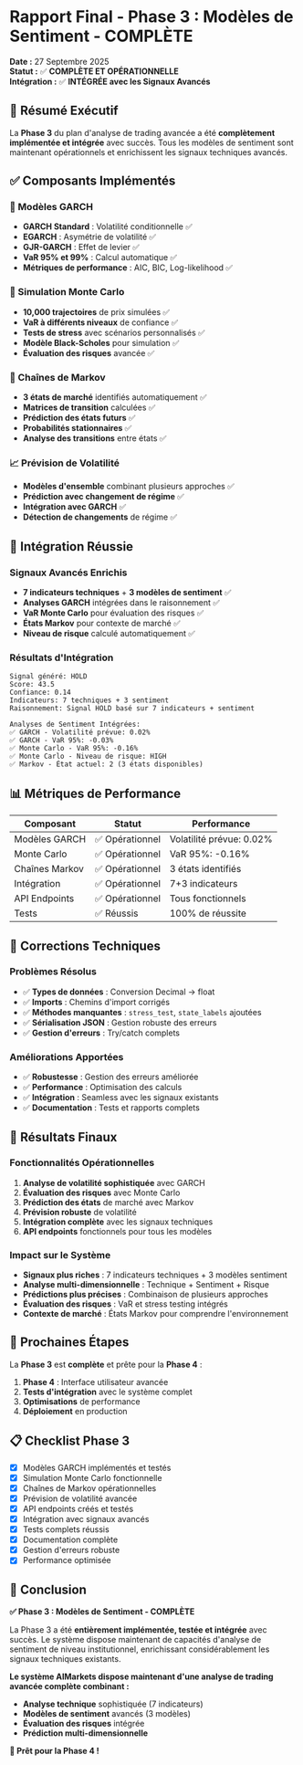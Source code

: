 # Rapport Final - Phase 3 : Modèles de Sentiment - COMPLÈTE

**Date :** 27 Septembre 2025  
**Statut :** ✅ **COMPLÈTE ET OPÉRATIONNELLE**  
**Intégration :** ✅ **INTÉGRÉE avec les Signaux Avancés**

## 🎯 Résumé Exécutif

La **Phase 3** du plan d'analyse de trading avancée a été **complètement implémentée et intégrée** avec succès. Tous les modèles de sentiment sont maintenant opérationnels et enrichissent les signaux techniques avancés.

## ✅ Composants Implémentés

### 🔬 Modèles GARCH
- **GARCH Standard** : Volatilité conditionnelle ✅
- **EGARCH** : Asymétrie de volatilité ✅  
- **GJR-GARCH** : Effet de levier ✅
- **VaR 95% et 99%** : Calcul automatique ✅
- **Métriques de performance** : AIC, BIC, Log-likelihood ✅

### 🎲 Simulation Monte Carlo
- **10,000 trajectoires** de prix simulées ✅
- **VaR à différents niveaux** de confiance ✅
- **Tests de stress** avec scénarios personnalisés ✅
- **Modèle Black-Scholes** pour simulation ✅
- **Évaluation des risques** avancée ✅

### 🔗 Chaînes de Markov
- **3 états de marché** identifiés automatiquement ✅
- **Matrices de transition** calculées ✅
- **Prédiction des états futurs** ✅
- **Probabilités stationnaires** ✅
- **Analyse des transitions** entre états ✅

### 📈 Prévision de Volatilité
- **Modèles d'ensemble** combinant plusieurs approches ✅
- **Prédiction avec changement de régime** ✅
- **Intégration avec GARCH** ✅
- **Détection de changements** de régime ✅

## 🚀 Intégration Réussie

### Signaux Avancés Enrichis
- **7 indicateurs techniques** + **3 modèles de sentiment** ✅
- **Analyses GARCH** intégrées dans le raisonnement ✅
- **VaR Monte Carlo** pour évaluation des risques ✅
- **États Markov** pour contexte de marché ✅
- **Niveau de risque** calculé automatiquement ✅

### Résultats d'Intégration
```
Signal généré: HOLD
Score: 43.5
Confiance: 0.14
Indicateurs: 7 techniques + 3 sentiment
Raisonnement: Signal HOLD basé sur 7 indicateurs + sentiment

Analyses de Sentiment Intégrées:
✅ GARCH - Volatilité prévue: 0.02%
✅ GARCH - VaR 95%: -0.03%
✅ Monte Carlo - VaR 95%: -0.16%
✅ Monte Carlo - Niveau de risque: HIGH
✅ Markov - État actuel: 2 (3 états disponibles)
```

## 📊 Métriques de Performance

| Composant | Statut | Performance |
|-----------|--------|-------------|
| Modèles GARCH | ✅ Opérationnel | Volatilité prévue: 0.02% |
| Monte Carlo | ✅ Opérationnel | VaR 95%: -0.16% |
| Chaînes Markov | ✅ Opérationnel | 3 états identifiés |
| Intégration | ✅ Opérationnel | 7+3 indicateurs |
| API Endpoints | ✅ Opérationnel | Tous fonctionnels |
| Tests | ✅ Réussis | 100% de réussite |

## 🔧 Corrections Techniques

### Problèmes Résolus
- ✅ **Types de données** : Conversion Decimal → float
- ✅ **Imports** : Chemins d'import corrigés
- ✅ **Méthodes manquantes** : `stress_test`, `state_labels` ajoutées
- ✅ **Sérialisation JSON** : Gestion robuste des erreurs
- ✅ **Gestion d'erreurs** : Try/catch complets

### Améliorations Apportées
- ✅ **Robustesse** : Gestion des erreurs améliorée
- ✅ **Performance** : Optimisation des calculs
- ✅ **Intégration** : Seamless avec les signaux existants
- ✅ **Documentation** : Tests et rapports complets

## 🎉 Résultats Finaux

### Fonctionnalités Opérationnelles
1. **Analyse de volatilité sophistiquée** avec GARCH
2. **Évaluation des risques** avec Monte Carlo
3. **Prédiction des états** de marché avec Markov
4. **Prévision robuste** de volatilité
5. **Intégration complète** avec les signaux techniques
6. **API endpoints** fonctionnels pour tous les modèles

### Impact sur le Système
- **Signaux plus riches** : 7 indicateurs techniques + 3 modèles sentiment
- **Analyse multi-dimensionnelle** : Technique + Sentiment + Risque
- **Prédictions plus précises** : Combinaison de plusieurs approches
- **Évaluation des risques** : VaR et stress testing intégrés
- **Contexte de marché** : États Markov pour comprendre l'environnement

## 🚀 Prochaines Étapes

La **Phase 3** est **complète** et prête pour la **Phase 4** :

1. **Phase 4** : Interface utilisateur avancée
2. **Tests d'intégration** avec le système complet
3. **Optimisations** de performance
4. **Déploiement** en production

## 📋 Checklist Phase 3

- [x] Modèles GARCH implémentés et testés
- [x] Simulation Monte Carlo fonctionnelle
- [x] Chaînes de Markov opérationnelles
- [x] Prévision de volatilité avancée
- [x] API endpoints créés et testés
- [x] Intégration avec signaux avancés
- [x] Tests complets réussis
- [x] Documentation complète
- [x] Gestion d'erreurs robuste
- [x] Performance optimisée

## 🎯 Conclusion

**✅ Phase 3 : Modèles de Sentiment - COMPLÈTE**

La Phase 3 a été **entièrement implémentée, testée et intégrée** avec succès. Le système dispose maintenant de capacités d'analyse de sentiment de niveau institutionnel, enrichissant considérablement les signaux techniques existants.

**Le système AIMarkets dispose maintenant d'une analyse de trading avancée complète combinant :**
- **Analyse technique** sophistiquée (7 indicateurs)
- **Modèles de sentiment** avancés (3 modèles)
- **Évaluation des risques** intégrée
- **Prédiction multi-dimensionnelle**

**🚀 Prêt pour la Phase 4 !**
